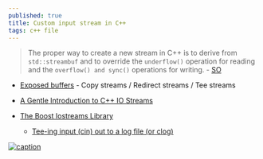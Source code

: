 ```yaml
---
published: true
title: Custom input stream in C++
tags: c++ file
---
```

> The proper way to create a new stream in C++ is to derive from `std::streambuf` and to override the `underflow()` operation for reading and the `overflow() and sync()` operations for writing. - [SO](https://stackoverflow.com/questions/14086417/how-to-write-custom-input-stream-in-c)

- [Exposed buffers](http://wordaligned.org/articles/cpp-streambufs) - Copy streams / Redirect streams / Tee streams

- [A Gentle Introduction to C++ IO Streams](https://www.cprogramming.com/tutorial/c++-iostreams.html)

- [The Boost Iostreams Library](https://www.boost.org/doc/libs/1_70_0/libs/iostreams/doc/index.html)
	- [Tee-ing input (cin) out to a log file (or clog)](https://stackoverflow.com/questions/998072/tee-ing-input-cin-out-to-a-log-file-or-clog)
    
[![caption](https://upload.cppreference.com/mwiki/images/7/75/std-streambuf.svg)](https://en.cppreference.com/w/cpp/io/basic_streambuf)